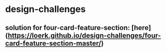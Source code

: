 # design-challenges

## solution for four-card-feature-section: [here] (https://loerk.github.io/design-challenges/four-card-feature-section-master/)
